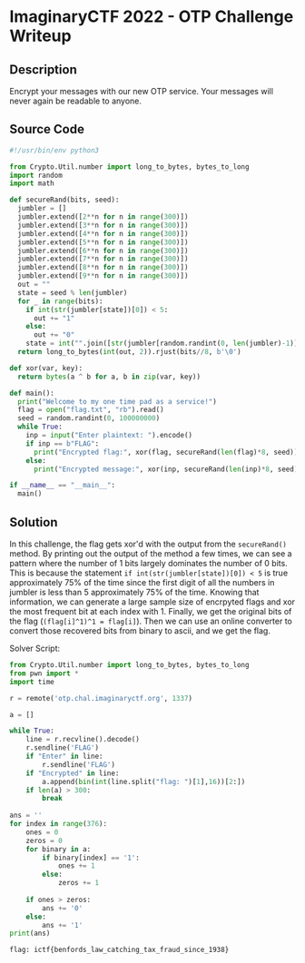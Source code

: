 # ImaginaryCTF 2022 - OTP Challenge Writeup

## Description

Encrypt your messages with our new OTP service. Your messages will never again be readable to anyone.

## Source Code

```python
#!/usr/bin/env python3

from Crypto.Util.number import long_to_bytes, bytes_to_long
import random
import math

def secureRand(bits, seed):
  jumbler = []
  jumbler.extend([2**n for n in range(300)])
  jumbler.extend([3**n for n in range(300)])
  jumbler.extend([4**n for n in range(300)])
  jumbler.extend([5**n for n in range(300)])
  jumbler.extend([6**n for n in range(300)])
  jumbler.extend([7**n for n in range(300)])
  jumbler.extend([8**n for n in range(300)])
  jumbler.extend([9**n for n in range(300)])
  out = ""
  state = seed % len(jumbler)
  for _ in range(bits):
    if int(str(jumbler[state])[0]) < 5:
      out += "1"
    else:
      out += "0"
    state = int("".join([str(jumbler[random.randint(0, len(jumbler)-1)])[0] for n in range(len(str(len(jumbler)))-1)]))
  return long_to_bytes(int(out, 2)).rjust(bits//8, b'\0')

def xor(var, key):
  return bytes(a ^ b for a, b in zip(var, key))

def main():
  print("Welcome to my one time pad as a service!")
  flag = open("flag.txt", "rb").read()
  seed = random.randint(0, 100000000)
  while True:
    inp = input("Enter plaintext: ").encode()
    if inp == b"FLAG":
      print("Encrypted flag:", xor(flag, secureRand(len(flag)*8, seed)).hex())
    else:
      print("Encrypted message:", xor(inp, secureRand(len(inp)*8, seed)).hex())

if __name__ == "__main__":
  main()
  ```
  
## Solution
  
In this challenge, the flag gets xor'd with the output from the `secureRand()` method. By printing out the output of the method a few times, we can see a pattern where the number of 1 bits largely dominates the number of 0 bits. This is because the statement `if int(str(jumbler[state])[0]) < 5` is true approximately 75% of the time since the first digit of all the numbers in jumbler is less than 5 approximately 75% of the time. Knowing that information, we can generate a large sample size of encrpyted flags and xor the most frequent bit at each index with 1. Finally, we get the original bits of the flag (`(flag[i]^1)^1 = flag[i]`). Then we can use an online converter to convert those recovered bits from binary to ascii, and we get the flag.

Solver Script:
```python
from Crypto.Util.number import long_to_bytes, bytes_to_long
from pwn import *
import time

r = remote('otp.chal.imaginaryctf.org', 1337)

a = []

while True:
    line = r.recvline().decode()
    r.sendline('FLAG')
    if "Enter" in line:
        r.sendline('FLAG')
    if "Encrypted" in line:
        a.append(bin(int(line.split("flag: ")[1],16))[2:])
    if len(a) > 300:
        break
        
ans = ''
for index in range(376):
    ones = 0
    zeros = 0
    for binary in a:
        if binary[index] == '1':
            ones += 1
        else:
            zeros += 1
            
    if ones > zeros:
        ans += '0'
    else:
        ans += '1'
print(ans)     
```
`flag: ictf{benfords_law_catching_tax_fraud_since_1938}`
